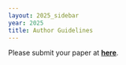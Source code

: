 ```yaml
---
layout: 2025_sidebar
year: 2025
title: Author Guidelines
---
```


Please submit your paper at **[here](https://www.conftool.org/isprs-mmt-2025/)**.

<!-- All authors should carefully review the following policies that govern the submission and review process,
as failure to comply with these policies may result in the rejection of your submission as well as possible additional sanctions in the case of dual submissions and plagiarism.
By submitting a paper, the authors agree to the guidelines stipulated in this page.
In addition, authors are urged to consult the [FAQs]({{site.url}}/{{page.year}}/author-faq) as well as the [OpenReview Instructions]({{site.url}}/{{page.year}}/author-instructions).

**Paper Formatting:**
Papers are limited to **eight pages**, including figures and tables, in the 3DV style.
Additional pages containing only cited references are allowed.
Please download the **[3DV 2025 Author Kit](https://3dvconf.github.io/files/2025/author-kit-3DV2025-v1.zip)** for detailed formatting instructions. 
The maximum size of the abstract is 4000 characters.
The paper must be PDF only (maximum 50 MB). Make sure your paper meets the formatting and anonymity requirements described above.
The supplementary material can be either PDF or ZIP only (maximum 200 MB).

Papers that are not properly anonymized, or do not use the template, or have more than eight pages (excluding references) will be rejected without review.

**Submission Process:**
Anyone who plans to submit a paper as an author or a co-author will need to create (or update) their OpenReview profile by the full paper submission deadline.
By submitting a paper to 3DV, the authors agree to the review process and understand that papers are processed by the OpenReview system to match each manuscript to the best possible area chairs and reviewers.

OpenReview author instructions can be found [here]({{site.url}}/{{page.year}}/author-instructions/).

### Supplementary Material Submission
By the supplementary material deadline, the authors may optionally submit code and/or additional material that was ready at the time of paper submission but could not be included due to constraints of format or space.
The authors should refer to the contents of the supplementary material appropriately in the paper. Reviewers will be encouraged to look at it, but are not obligated to do so.

Supplementary material may include videos, proofs, additional figures or tables, more detailed analysis of experiments presented in the paper, code, or a concurrent submission to 3DV or another conference.
It may not include results on additional datasets, results obtained with an improved version of the method (e.g., following additional parameter tuning or training), or an updated or corrected version of the submission PDF. Papers with supplementary materials violating the guidelines may be summarily rejected.

**Code Submission and Reproducibility:**
 To improve reproducibility in AI research, we highly encourage authors to voluntarily submit their code as part of the supplementary material. Authors should also use the [Reproducibility Checklist](https://www.cs.mcgill.ca/~jpineau/ReproducibilityChecklist.pdf) as a guide for writing reproducible papers. Reviewers are encouraged to check the submitted code to ensure that the paper’s results are trustworthy and reproducible. The code should be anonymized, e.g., author names, institutions and licenses should be removed. We do not expect authors to submit private/sensitive data, only data sufficient to demonstrate the method. All code/data will be reviewed confidentially and kept private.

**Detailed supplementary material guidelines:**  
(a) All supplementary material must be self-contained and zipped into a single file. The following document and media formats are allowed: avi, doc, docx, mp4, pdf, wmv.

(b) The paper for review (PDF only) must be submitted first before the supplementary material (PDF or ZIP only) can be submitted. 

(c) Code can be submitted as part of the supplementary zip file or through anonymous Github repositories (include the link in a separate text file in the supplementary zip). The link should point to a branch that will not be modified after the submission deadline.

### Rebuttal

Same as last year, there will be no rebuttal at 3DV 2025.

### Policy

**Submission and Review Process:**
3DV 2025 will be using [OpenReview](https://openreview.net/group?id=3DV/2025/Conference) to manage submissions.
Consistent with the review process for previous 3DV conferences, submissions under review will be visible only to their assigned members of the program committee (area chairs, and reviewers). The reviews and author responses will never be made public, and we will not be soliciting comments from the general public during the reviewing process.


**Conflict Responsibilities:**
It is the primary author's responsibility to ensure that all authors on their paper have registered their institutional conflicts into OpenReview.
If a paper is found to have an undeclared or incorrect institutional conflict, the paper may be summarily rejected.
To avoid undeclared conflicts, the author list is considered to be final after the supplementary material deadline and only re-ordering is allowed for accepted papers.

**Double blind review:**
3DV reviewing is double blind, in that authors do not know the names of the area chair/reviewers of their papers, and the area chairs/reviewers cannot, beyond reasonable doubt, infer the names of the authors from the submission and the additional material.
Avoid providing information that may identify the authors in the acknowledgments (e.g., co-workers and grant IDs)
and in the supplemental material (e.g., titles in the movies, or attached papers).
Avoid providing links to websites that identify the authors.
Violation of any of these guidelines may lead to rejection without review.
If you need to cite a different paper of yours that is being submitted concurrently to 3DV, the authors should (1) cite these papers;
(2) argue in the body of your paper why your 3DV paper is non-trivially different from these concurrent submissions;
and (3) include anonymized versions of those papers in the supplemental material.

**Plagiarism:**
Plagiarism consists of appropriating the words or results of another, without credit. 
We will be actively checking for plagiarism.
Furthermore, the paper matching system is quite accurate.
As a result, it regularly happens that a paper containing plagiarized material goes to a reviewer from whom material was plagiarized;
experience shows that such reviewers pursue plagiarism cases enthusiastically.

**Dual/Double Submissions:**
The goals of 3DV are to publish exciting new work for the first time and to avoid duplicating the effort of reviewers.
  
- By submitting a manuscript to 3DV, authors acknowledge that it has not been previously published or accepted for publication in substantially similar form in any peer-reviewed venue including journal, conference or workshop, or archival forum. Furthermore, no publication substantially similar in content has been or will be submitted to this or another conference, workshop, or journal during the review period. Violation of any of these conditions will lead to rejection and will be reported to the other venue to which the submission was sent.

- A publication, for the purposes of this policy, is defined to be a written work longer than four pages (excluding references) that was submitted for review by peers for either acceptance or rejection, and, after review, was accepted. In particular, this definition of publication does not depend upon whether such an accepted written work appears in a formal proceedings or whether the organizers declare that such work “counts as a publication”.

- The above definition does not consider an arXiv.org paper as a publication because it cannot be rejected. It also excludes university technical reports which are typically not peer reviewed. However, this definition of publication does include peer-reviewed workshop papers, even if they do not appear in a proceedings, if their length is more than four pages (excluding citations). Given this definition, any submission to 3DV should not have substantial overlap with prior publications or other concurrent submissions.

- A submission with substantial overlap is one that shares 20 percent or more material with previous or concurrently submitted publications. Authors are encouraged to contact the Program Chairs ( **3dv-2025- pcs [at] googlegroups [dot] com**) about clarifications on borderline cases.

- _Note that a technical report (departmental, arXiv.org, etc.) version of the submission that is put up without any form of direct peer-review is NOT considered published and can be submitted to 3DV 2025._

**Attendance responsibilities:** The authors agree that if the paper is accepted, at least one of the authors will register for the conference and present the paper there.

**Publication:** All accepted papers will be made publicly available. Authors wishing to submit a patent understand that the paper's official public disclosure is one week before the conference or whenever the authors make it publicly available, whichever is first. The conference considers papers confidential until published one week before the conferences, but notes that multiple organizations will have access during the review and production processes, so those seeking patents should discuss filing dates with their IP council. The conference assumes no liability for early disclosures.


**Publicity, social media:** 
The social media policies are consistent with CVPR'25. In particular, 
authors will be allowed to post to social media about their papers in submission. However, until the final accept/reject decisions are released by the conference, posts to social media must not identify the conference name. Violations may result in the paper being rejected or removed from the conference and proceedings.  -->
